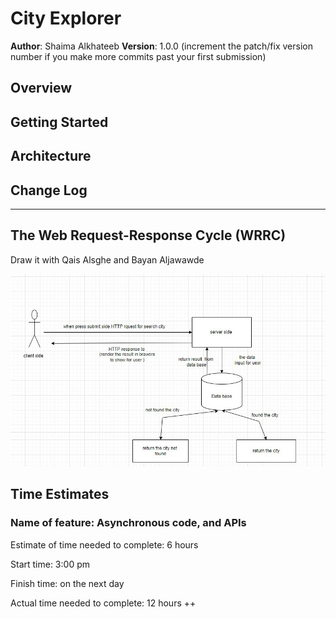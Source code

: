 # City Explorer

**Author**: Shaima Alkhateeb
**Version**: 1.0.0 (increment the patch/fix version number if you make more commits past your first submission)

## Overview
<!-- Provide a high level overview of what this application is and why you are building it, beyond the fact that it's an assignment for this class. (i.e. What's your problem domain?) -->

## Getting Started
<!-- What are the steps that a user must take in order to build this app on their own machine and get it running? -->

## Architecture
<!-- Provide a detailed description of the application design. What technologies (languages, libraries, etc) you're using, and any other relevant design information. -->

## Change Log
<!-- Use this area to document the iterative changes made to your application as each feature is successfully implemented. Use time stamps. Here's an example:-->

----

## The Web Request-Response Cycle (WRRC)

Draw it with Qais Alsghe and Bayan Aljawawde

![data-flow](./img/data-flow.jpg)

## Time Estimates

### Name of feature: Asynchronous code, and APIs

Estimate of time needed to complete: 6 hours

Start time: 3:00 pm

Finish time: on the next day




Actual time needed to complete: 12 hours ++

